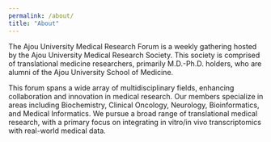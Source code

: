 ```yaml
---
permalink: /about/
title: "About"
---
```


The Ajou University Medical Research Forum is a weekly gathering hosted by the Ajou University Medical Research Society. This society is comprised of translational medicine researchers, primarily M.D.-Ph.D. holders, who are alumni of the Ajou University School of Medicine.

This forum spans a wide array of multidisciplinary fields, enhancing collaboration and innovation in medical research. Our members specialize in areas including Biochemistry, Clinical Oncology, Neurology, Bioinformatics, and Medical Informatics. We pursue a broad range of translational medical research, with a primary focus on integrating in vitro/in vivo transcriptomics with real-world medical data.